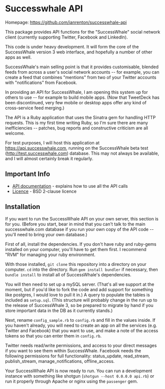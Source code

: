 Successwhale API
================

Homepage: https://github.com/ianrenton/successwhale-api

This package provides API functions for the "SuccessWhale" social network client (currently supporting Twitter, Facebook and LinkedIn).

This code is under heavy development. It will form the core of the SuccessWhale version 3 web interface, and hopefully a number of other apps as well.

SuccessWhale's main selling point is that it provides customisable, blended feeds from across a user's social network accounts -- for example, you can create a feed that combines "mentions" from two of your Twitter accounts with "notifications" from Facebook.

In providing an API for SuccessWhale, I am opening this system up for others to use -- for example to build mobile apps. (Now that TweetDeck has been discontinued, very few mobile or desktop apps offer any kind of cross-service feed merging.)

The API is a Ruby application that uses the Sinatra gem for handling HTTP requests. This is my first time writing Ruby, so I'm sure there are many inefficiencies -- patches, bug reports and constructive criticism are all welcome.

For test purposes, I will host this application at https://api.successwhale.com, running on the SuccessWhale beta test (http://test.successwhale.com) database. This may not always be available, and I will almost certainly break it regularly.

Important Info
--------------

* [API documentation](docs/index.md) - explains how to use all the API calls
* [Licence](LICENCE.md) - BSD 2-clause licence

Installation
------------

If you want to run the SuccessWhale API on your own server, this section is for you. (Before you start, bear in mind that you can't talk to the main successwhale.com database if you run your own copy of the API code -- you'll need to bring your own database.)

First of all, install the dependencies. If you don't have ruby and ruby-gems installed on your computer, you'll have to get them first. I recommend "RVM" for managing your ruby environment.

With those installed, `git clone` this repository into a directory on your computer. `cd` into the directory. Run `gem install bundler` if necessary, then `bundle install` to install all of SuccessWhale's dependencies.

You will then need to set up a mySQL server. (That's all we support at the moment, but if you'd like to fork the code and add support for something like postgres, I would love to pull it in.)  A query to populate the tables is included as `setup.sql`. (This structure will probably change in the run up to the release of SuccessWhale 3, so be prepared to migrate by hand if you store important data in the DB as it currently stands.)

Next, rename `config_sample.rb` to `config.rb` and fill in the values inside. If you haven't already, you will need to create an app on all the services (e.g. Twitter and Facebook) that you want to use, and make a note of the access tokens so that you can enter them in `config.rb`.

Twitter needs read/write permissions, and access to your direct messages if you want to see them within SuccessWhale. Facebook needs the following permissions for full functionality: status_update, read_stream, publish_stream, manage_notifications, offline_access.

Your SuccessWhale API is now ready to run. You can run a development instance with something like shotgun (`shotgun --host 0.0.0.0 api.rb`) or run it properly through Apache or nginx using the `passenger` gem.